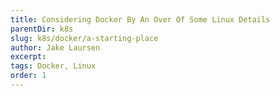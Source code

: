 ```yaml
---
title: Considering Docker By An Over Of Some Linux Details
parentDir: k8s
slug: k8s/docker/a-starting-place
author: Jake Laursen
excerpt: 
tags: Docker, Linux
order: 1
---
```

